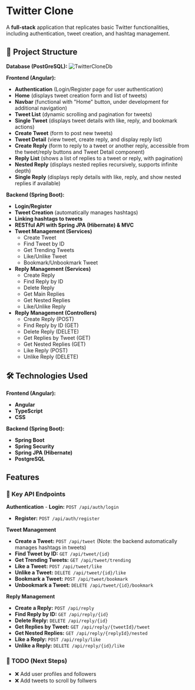 # Twitter Clone

A **full-stack** application that replicates basic Twitter functionalities, including authentication, tweet creation, and hashtag management.

## 📁 Project Structure 

**Database (PostGreSQL):**
![TwitterCloneDb](https://github.com/user-attachments/assets/54333496-792f-45ed-8456-dff7ef5fc2e1)

**Frontend (Angular):** 
- **Authentication** (Login/Register page for user authentication) 
- **Home** (displays tweet creation form and list of tweets) 
- **Navbar** (functional with "Home" button, under development for additional navigation) 
- **Tweet List** (dynamic scrolling and pagination for tweets) 
- **Single Tweet** (displays tweet details with like, reply, and bookmark actions) 
- **Create Tweet** (form to post new tweets) 
- **Tweet Detail** (view tweet, create reply, and display reply list) 
- **Create Reply** (form to reply to a tweet or another reply, accessible from the tweet/reply buttons and Tweet Detail component) 
- **Reply List** (shows a list of replies to a tweet or reply, with pagination) 
- **Nested Reply** (displays nested replies recursively, supports infinite depth) 
- **Single Reply** (displays reply details with like, reply, and show nested replies if available) 

**Backend (Spring Boot):** 
- **Login/Register** 
- **Tweet Creation** (automatically manages hashtags) 
- **Linking hashtags to tweets** 
- **RESTful API with Spring JPA (Hibernate) & MVC** 
- **Tweet Management (Services)** 
  - Create Tweet 
  - Find Tweet by ID 
  - Get Trending Tweets 
  - Like/Unlike Tweet 
  - Bookmark/Unbookmark Tweet 
- **Reply Management (Services)** 
  - Create Reply 
  - Find Reply by ID 
  - Delete Reply 
  - Get Main Replies 
  - Get Nested Replies 
  - Like/Unlike Reply 
- **Reply Management (Controllers)** 
  - Create Reply (POST) 
  - Find Reply by ID (GET) 
  - Delete Reply (DELETE) 
  - Get Replies by Tweet (GET) 
  - Get Nested Replies (GET) 
  - Like Reply (POST) 
  - Unlike Reply (DELETE) 

## 🛠 Technologies Used 

**Frontend (Angular):** 
- **Angular**
- **TypeScript**
- **CSS**

**Backend (Spring Boot):** 
- **Spring Boot** 
- **Spring Security** 
- **Spring JPA (Hibernate)** 
- **PostgreSQL**

## **Features**

### 📌 Key API Endpoints

**Authentication** - **Login:** `POST /api/auth/login`
- **Register:** `POST /api/auth/register`

**Tweet Management**
- **Create a Tweet:** `POST /api/tweet`
 (Note: the backend automatically manages hashtags in tweets) 
- **Find Tweet by ID:** `GET /api/tweet/{id}` 
- **Get Trending Tweets:** `GET /api/tweet/trending` 
- **Like a Tweet:** `POST /api/tweet/like` 
- **Unlike a Tweet:** `DELETE /api/tweet/{id}/like` 
- **Bookmark a Tweet:** `POST /api/tweet/bookmark` 
- **Unbookmark a Tweet:** `DELETE /api/tweet/{id}/bookmark` 

**Reply Management** 
- **Create a Reply:** `POST /api/reply` 
- **Find Reply by ID:** `GET /api/reply/{id}` 
- **Delete Reply:** `DELETE /api/reply/{id}` 
- **Get Replies by Tweet:** `GET /api/reply/{tweetId}/tweet` 
- **Get Nested Replies:** `GET /api/reply/{replyId}/nested` 
- **Like a Reply:** `POST /api/reply/like` 
- **Unlike a Reply:** `DELETE /api/reply/{id}/like` 

### 📜 TODO (Next Steps) 
- ❌ Add user profiles and followers 
- ❌ Add tweets to scroll by follwers 
